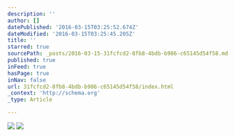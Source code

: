 ```yaml
---
description: ''
author: []
datePublished: '2016-03-15T03:25:52.674Z'
dateModified: '2016-03-15T03:25:45.205Z'
title: ''
starred: true
sourcePath: _posts/2016-03-15-31fcfcd2-8fb8-4bdb-b986-c65145d54f58.md
published: true
inFeed: true
hasPage: true
inNav: false
url: 31fcfcd2-8fb8-4bdb-b986-c65145d54f58/index.html
_context: 'http://schema.org'
_type: Article

---
```

![](https://the-grid-user-content.s3-us-west-2.amazonaws.com/2d41f7dc-b95e-4dfc-ad8c-5a19c9d7ef6c.png)
![](https://the-grid-user-content.s3-us-west-2.amazonaws.com/e72b8d95-aa61-4abe-bebd-103ea1172f4e.png)